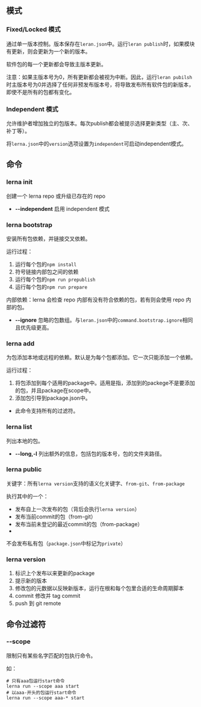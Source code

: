## 模式
### Fixed/Locked 模式
通过单一版本控制。版本保存在````leran.json````中。运行````leran publish````时，如果模块有更新，则会更新为一个新的版本。

软件包的每一个更新都会导致主版本更新。

注意：如果主版本号为0，所有更新都会被视为中断。因此，运行````leran pubilsh````时主版本号为0并选择了任何非预发布版本号，将导致发布所有软件包的新版本，即使不是所有的包都有变化。

### Independent 模式
允许维护者增加独立的包版本。每次publish都会被提示选择更新类型（主、次、补丁等）。

将````lerna.json````中的````version````选项设置为````independent````可启动independent模式。

## 命令
### lerna init
创建一个 lerna repo 或升级已存在的 repo

* **--independent** 启用 independent 模式

### lerna bootstrap
安装所有包依赖，并链接交叉依赖。

运行过程：
1. 运行每个包的````npm install````
2. 符号链接内部包之间的依赖
3. 运行每个包的````npm run prepublish````
4. 运行每个包的````npm run prepare````

内部依赖：lerna 会检查 repo 内部有没有符合依赖的包，若有则会使用 repo 内部的包。

* **--ignore** 忽略的包数组。与````leran.json````中的````command.bootstrap.ignore````相同且优先级更高。

### lerna add
为包添加本地或远程的依赖。默认是为每个包都添加。它一次只能添加一个依赖。

运行过程：
1. 将包添加到每个适用的package中。适用是指，添加到的packege不是要添加的包，并且package在scope中。
2. 添加包引导到package.json中。

* 此命令支持所有的过滤符。

### lerna list
列出本地的包。

* **--long,-l** 列出额外的信息，包括包的版本号，包的文件夹路径。

### lerna public
关键字：所有````lerna version````支持的语义化关键字、````from-git````、````from-package````

执行其中的一个：
* 发布自上一次发布的包（背后会执行````lerna version````）
* 发布当前commit的包（from-git）
* 发布当前未登记的最近commit的包（from-package）
* 

不会发布私有包（````package.json````中标记为````private````）

### lerna version

1. 标识上个发布以来更新的package
2. 提示新的版本
3. 修改包的元数据以反映新版本，运行在根和每个包里合适的生命周期脚本
4. commit 修改并 tag commit
5. push 到 git remote

## 命令过滤符
### --scope <glob>
限制只有某些名字匹配的包执行命令。

如：
```
# 只有aaa包运行start命令
lerna run --scope aaa start
# 以aaa-开头的包运行start命令
lerna run --scope aaa-* start
```


